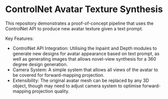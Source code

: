 # ControlNet Avatar Texture Synthesis

This repository demonstrates a proof-of-concept pipeline that uses the ControlNet API to produce new avatar texture given a text prompt.

Key Features:

- ControlNet API Integration: Utilising the Inpaint and Depth modules to generate new designs for avatar appearance based on text prompt, as well as generating images that allows novel-view synthesis for a 360 degree design generation.
- Camera System: A simple system that allows all views of the avatar to be covered for forward-mapping projection.
- Extensibility: The original avatar mesh can be replaced by any 3D object, though may need to adjust camera system to optimise forward-mapping projection quality.
